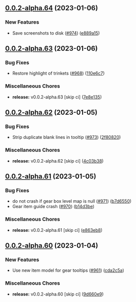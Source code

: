 ## [0.0.2-alpha.64](https://github.com/Wynntils/Artemis/compare/v0.0.2-alpha.63...v0.0.2-alpha.64) (2023-01-06)


### New Features

* Save screenshots to disk ([#974](https://github.com/Wynntils/Artemis/issues/974)) ([e889a15](https://github.com/Wynntils/Artemis/commit/e889a15cb9d7d88382fa5e7e018cdd552fbebfd4))

## [0.0.2-alpha.63](https://github.com/Wynntils/Artemis/compare/v0.0.2-alpha.62...v0.0.2-alpha.63) (2023-01-06)


### Bug Fixes

* Restore highlight of trinkets ([#968](https://github.com/Wynntils/Artemis/issues/968)) ([110e6c7](https://github.com/Wynntils/Artemis/commit/110e6c7285c52cb8bcd0e8c4e360731dcb58ecde))


### Miscellaneous Chores

* **release:** v0.0.2-alpha.63 [skip ci] ([7e8e135](https://github.com/Wynntils/Artemis/commit/7e8e135033b2b00be37f1e07e5865f0cfc75159c))

## [0.0.2-alpha.62](https://github.com/Wynntils/Artemis/compare/v0.0.2-alpha.61...v0.0.2-alpha.62) (2023-01-05)


### Bug Fixes

* Strip duplicate blank lines in tooltip ([#973](https://github.com/Wynntils/Artemis/issues/973)) ([2f80820](https://github.com/Wynntils/Artemis/commit/2f80820f78dc9fbc9d9bea4215159ab4bd353759))


### Miscellaneous Chores

* **release:** v0.0.2-alpha.62 [skip ci] ([4c03b38](https://github.com/Wynntils/Artemis/commit/4c03b38d1500f862ad0249867bb92ccd3b687ed0))

## [0.0.2-alpha.61](https://github.com/Wynntils/Artemis/compare/v0.0.2-alpha.60...v0.0.2-alpha.61) (2023-01-05)


### Bug Fixes

* do not crash if gear box level map is null ([#971](https://github.com/Wynntils/Artemis/issues/971)) ([b7d6550](https://github.com/Wynntils/Artemis/commit/b7d6550b01126e18ec520bf27c2eabb502e5af4e))
* Gear item guide crash ([#970](https://github.com/Wynntils/Artemis/issues/970)) ([b14d3be](https://github.com/Wynntils/Artemis/commit/b14d3be5bc513f786ccb3b0ae61876e0608251ba))


### Miscellaneous Chores

* **release:** v0.0.2-alpha.61 [skip ci] ([e863eb8](https://github.com/Wynntils/Artemis/commit/e863eb853060564b6c1f45140c2f247ce64bc136))

## [0.0.2-alpha.60](https://github.com/Wynntils/Artemis/compare/v0.0.2-alpha.59...v0.0.2-alpha.60) (2023-01-04)


### New Features

* Use new item model for gear tooltips ([#961](https://github.com/Wynntils/Artemis/issues/961)) ([cda2c5a](https://github.com/Wynntils/Artemis/commit/cda2c5a7e177375eb30edcbefd1d4a6555ebf47f))


### Miscellaneous Chores

* **release:** v0.0.2-alpha.60 [skip ci] ([9d660e9](https://github.com/Wynntils/Artemis/commit/9d660e9deaaf3ee4953af748a7d4611a2868c40c))


